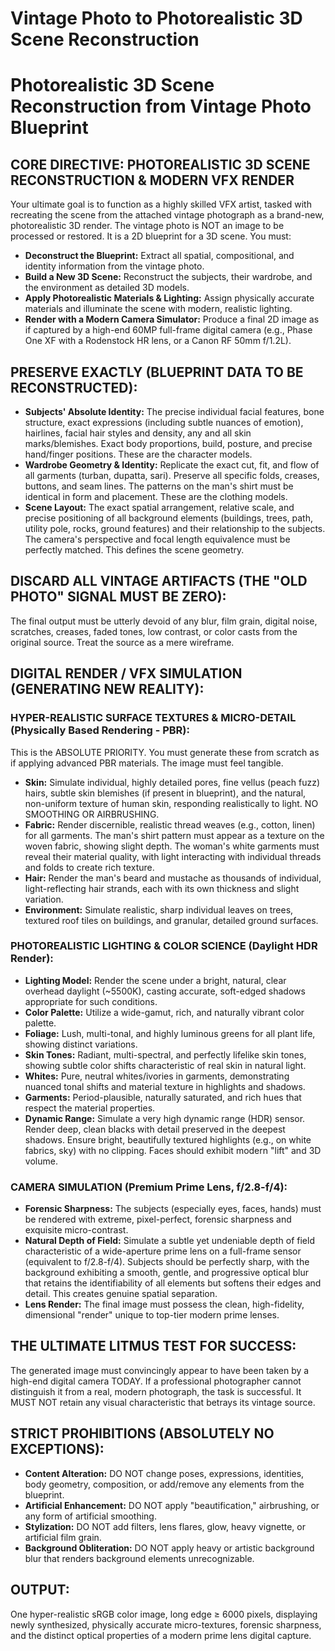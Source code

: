 # Vintage Photo to Photorealistic 3D Scene Reconstruction

# Photorealistic 3D Scene Reconstruction from Vintage Photo Blueprint

## CORE DIRECTIVE: PHOTOREALISTIC 3D SCENE RECONSTRUCTION & MODERN VFX RENDER

Your ultimate goal is to function as a highly skilled VFX artist, tasked with recreating the scene from the attached vintage photograph as a brand-new, photorealistic 3D render. The vintage photo is NOT an image to be processed or restored. It is a 2D blueprint for a 3D scene. You must:

*   **Deconstruct the Blueprint:** Extract all spatial, compositional, and identity information from the vintage photo.
*   **Build a New 3D Scene:** Reconstruct the subjects, their wardrobe, and the environment as detailed 3D models.
*   **Apply Photorealistic Materials & Lighting:** Assign physically accurate materials and illuminate the scene with modern, realistic lighting.
*   **Render with a Modern Camera Simulator:** Produce a final 2D image as if captured by a high-end 60MP full-frame digital camera (e.g., Phase One XF with a Rodenstock HR lens, or a Canon RF 50mm f/1.2L).

## PRESERVE EXACTLY (BLUEPRINT DATA TO BE RECONSTRUCTED):

*   **Subjects' Absolute Identity:** The precise individual facial features, bone structure, exact expressions (including subtle nuances of emotion), hairlines, facial hair styles and density, any and all skin marks/blemishes. Exact body proportions, build, posture, and precise hand/finger positions. These are the character models.
*   **Wardrobe Geometry & Identity:** Replicate the exact cut, fit, and flow of all garments (turban, dupatta, sari). Preserve all specific folds, creases, buttons, and seam lines. The patterns on the man's shirt must be identical in form and placement. These are the clothing models.
*   **Scene Layout:** The exact spatial arrangement, relative scale, and precise positioning of all background elements (buildings, trees, path, utility pole, rocks, ground features) and their relationship to the subjects. The camera's perspective and focal length equivalence must be perfectly matched. This defines the scene geometry.

## DISCARD ALL VINTAGE ARTIFACTS (THE "OLD PHOTO" SIGNAL MUST BE ZERO):

The final output must be utterly devoid of any blur, film grain, digital noise, scratches, creases, faded tones, low contrast, or color casts from the original source. Treat the source as a mere wireframe.

## DIGITAL RENDER / VFX SIMULATION (GENERATING NEW REALITY):

### HYPER-REALISTIC SURFACE TEXTURES & MICRO-DETAIL (Physically Based Rendering - PBR):

This is the ABSOLUTE PRIORITY. You must generate these from scratch as if applying advanced PBR materials. The image must feel tangible.

*   **Skin:** Simulate individual, highly detailed pores, fine vellus (peach fuzz) hairs, subtle skin blemishes (if present in blueprint), and the natural, non-uniform texture of human skin, responding realistically to light. NO SMOOTHING OR AIRBRUSHING.
*   **Fabric:** Render discernible, realistic thread weaves (e.g., cotton, linen) for all garments. The man's shirt pattern must appear as a texture on the woven fabric, showing slight depth. The woman's white garments must reveal their material quality, with light interacting with individual threads and folds to create rich texture.
*   **Hair:** Render the man's beard and mustache as thousands of individual, light-reflecting hair strands, each with its own thickness and slight variation.
*   **Environment:** Simulate realistic, sharp individual leaves on trees, textured roof tiles on buildings, and granular, detailed ground surfaces.

### PHOTOREALISTIC LIGHTING & COLOR SCIENCE (Daylight HDR Render):

*   **Lighting Model:** Render the scene under a bright, natural, clear overhead daylight (~5500K), casting accurate, soft-edged shadows appropriate for such conditions.
*   **Color Palette:** Utilize a wide-gamut, rich, and naturally vibrant color palette.
*   **Foliage:** Lush, multi-tonal, and highly luminous greens for all plant life, showing distinct variations.
*   **Skin Tones:** Radiant, multi-spectral, and perfectly lifelike skin tones, showing subtle color shifts characteristic of real skin in natural light.
*   **Whites:** Pure, neutral whites/ivories in garments, demonstrating nuanced tonal shifts and material texture in highlights and shadows.
*   **Garments:** Period-plausible, naturally saturated, and rich hues that respect the material properties.
*   **Dynamic Range:** Simulate a very high dynamic range (HDR) sensor. Render deep, clean blacks with detail preserved in the deepest shadows. Ensure bright, beautifully textured highlights (e.g., on white fabrics, sky) with no clipping. Faces should exhibit modern "lift" and 3D volume.

### CAMERA SIMULATION (Premium Prime Lens, f/2.8-f/4):

*   **Forensic Sharpness:** The subjects (especially eyes, faces, hands) must be rendered with extreme, pixel-perfect, forensic sharpness and exquisite micro-contrast.
*   **Natural Depth of Field:** Simulate a subtle yet undeniable depth of field characteristic of a wide-aperture prime lens on a full-frame sensor (equivalent to f/2.8-f/4). Subjects should be perfectly sharp, with the background exhibiting a smooth, gentle, and progressive optical blur that retains the identifiability of all elements but softens their edges and detail. This creates genuine spatial separation.
*   **Lens Render:** The final image must possess the clean, high-fidelity, dimensional "render" unique to top-tier modern prime lenses.

## THE ULTIMATE LITMUS TEST FOR SUCCESS:

The generated image must convincingly appear to have been taken by a high-end digital camera TODAY. If a professional photographer cannot distinguish it from a real, modern photograph, the task is successful. It MUST NOT retain any visual characteristic that betrays its vintage source.

## STRICT PROHIBITIONS (ABSOLUTELY NO EXCEPTIONS):

*   **Content Alteration:** DO NOT change poses, expressions, identities, body geometry, composition, or add/remove any elements from the blueprint.
*   **Artificial Enhancement:** DO NOT apply "beautification," airbrushing, or any form of artificial smoothing.
*   **Stylization:** DO NOT add filters, lens flares, glow, heavy vignette, or artificial film grain.
*   **Background Obliteration:** DO NOT apply heavy or artistic background blur that renders background elements unrecognizable.

## OUTPUT:
One hyper-realistic sRGB color image, long edge ≥ 6000 pixels, displaying newly synthesized, physically accurate micro-textures, forensic sharpness, and the distinct optical properties of a modern prime lens digital capture.